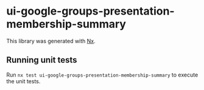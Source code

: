 # ui-google-groups-presentation-membership-summary

This library was generated with [Nx](https://nx.dev).

## Running unit tests

Run `nx test ui-google-groups-presentation-membership-summary` to execute the unit tests.
